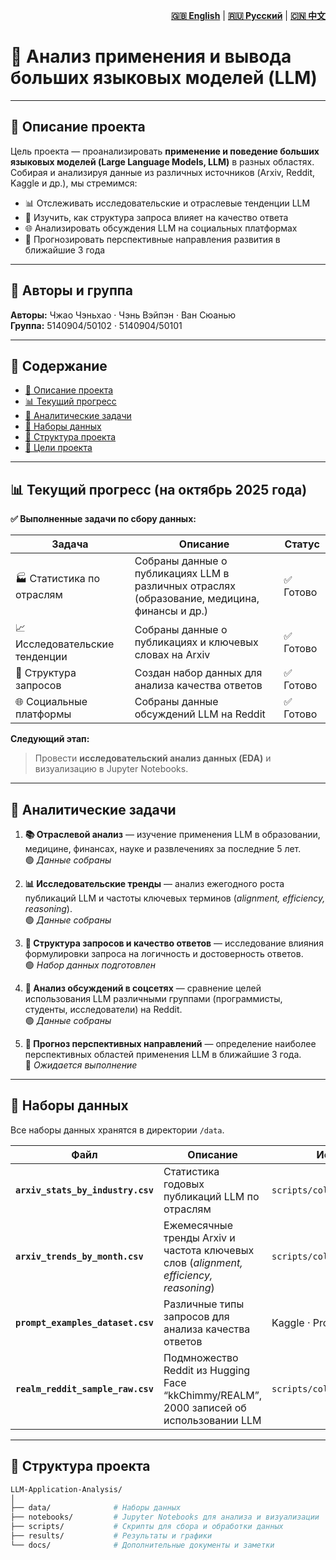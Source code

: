 <div align="right">

**[🇬🇧 English](README.md)** | **[🇷🇺 Русский](README.ru.md)** | **[🇨🇳 中文](README.zh.md)**

</div>

# 🧠 Анализ применения и вывода больших языковых моделей (LLM)

---

## 📘 Описание проекта

Цель проекта — проанализировать **применение и поведение больших языковых моделей (Large Language Models, LLM)** в разных областях.  
Собирая и анализируя данные из различных источников (Arxiv, Reddit, Kaggle и др.), мы стремимся:

- 📊 Отслеживать исследовательские и отраслевые тенденции LLM  
- 💬 Изучить, как структура запроса влияет на качество ответа  
- 🌐 Анализировать обсуждения LLM на социальных платформах  
- 🔮 Прогнозировать перспективные направления развития в ближайшие 3 года  

---

## 👥 Авторы и группа

**Авторы:** Чжао Чэньхао · Чэнь Вэйпэн · Ван Сюанью  
**Группа:** 5140904/50102 · 5140904/50101  

---

## 📑 Содержание

- [📘 Описание проекта](#-описание-проекта)  
- [📊 Текущий прогресс](#-текущий-прогресс-на-октябрь-2025-года)  
- [🧩 Аналитические задачи](#-аналитические-задачи)  
- [📂 Наборы данных](#-наборы-данных)  
- [🧱 Структура проекта](#-структура-проекта)  
- [🎯 Цели проекта](#-цели-проекта)

---

## 📊 Текущий прогресс (на октябрь 2025 года)

**✅ Выполненные задачи по сбору данных:**

| Задача | Описание | Статус |
|--------|-----------|--------|
| 🏭 Статистика по отраслям | Собраны данные о публикациях LLM в различных отраслях (образование, медицина, финансы и др.) | ✅ Готово |
| 📈 Исследовательские тенденции | Собраны данные о публикациях и ключевых словах на Arxiv | ✅ Готово |
| 💬 Структура запросов | Создан набор данных для анализа качества ответов | ✅ Готово |
| 🌐 Социальные платформы | Собраны данные обсуждений LLM на Reddit | ✅ Готово |

**Следующий этап:**  
> Провести **исследовательский анализ данных (EDA)** и визуализацию в Jupyter Notebooks.

---

## 🧩 Аналитические задачи

1. **📚 Отраслевой анализ** — изучение применения LLM в образовании, медицине, финансах, науке и развлечениях за последние 5 лет.  
   🟢 *Данные собраны*

2. **📊 Исследовательские тренды** — анализ ежегодного роста публикаций LLM и частоты ключевых терминов (*alignment, efficiency, reasoning*).  
   🟢 *Данные собраны*

3. **🧠 Структура запросов и качество ответов** — исследование влияния формулировки запроса на логичность и достоверность ответов.  
   🟢 *Набор данных подготовлен*

4. **💭 Анализ обсуждений в соцсетях** — сравнение целей использования LLM различными группами (программисты, студенты, исследователи) на Reddit.  
   🟢 *Данные собраны*

5. **🔮 Прогноз перспективных направлений** — определение наиболее перспективных областей применения LLM в ближайшие 3 года.  
   🔸 *Ожидается выполнение*

---

## 📂 Наборы данных

Все наборы данных хранятся в директории `/data`.  

| Файл | Описание | Источник / Скрипт |
|------|-----------|------------------|
| **`arxiv_stats_by_industry.csv`** | Статистика годовых публикаций LLM по отраслям | `scripts/collect_publication_stats.py` |
| **`arxiv_trends_by_month.csv`** | Ежемесячные тренды Arxiv и частота ключевых слов (*alignment, efficiency, reasoning*) | `scripts/collect_arxiv_trends.py` |
| **`prompt_examples_dataset.csv`** | Различные типы запросов для анализа качества ответов | Kaggle · Prompt Engineering Dataset |
| **`realm_reddit_sample_raw.csv`** | Подмножество Reddit из Hugging Face “kkChimmy/REALM”, 2000 записей об использовании LLM | `scripts/collect_reddit_data.py` |

---

## 🧱 Структура проекта

```bash
LLM-Application-Analysis/
│
├── data/              # Наборы данных
├── notebooks/         # Jupyter Notebooks для анализа и визуализации
├── scripts/           # Скрипты для сбора и обработки данных
├── results/           # Результаты и графики
└── docs/              # Дополнительные документы и заметки
